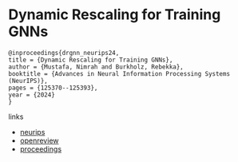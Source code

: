 # Dynamic Rescaling for Training GNNs

```
@inproceedings{drgnn_neurips24,
title = {Dynamic Rescaling for Training GNNs},
author = {Mustafa, Nimrah and Burkholz, Rebekka},
booktitle = {Advances in Neural Information Processing Systems (NeurIPS)},
pages = {125370--125393},
year = {2024}
}
```

links
- [neurips](https://nips.cc/Conferences/2024/Schedule?showEvent=95757)
- [openreview](https://openreview.net/forum?id=IfZwSRpqHl)
- [proceedings](https://papers.nips.cc//paper_files/paper/2024/hash/e2d89f6d3d7707709afa2e01f5952f95-Abstract-Conference.html)
